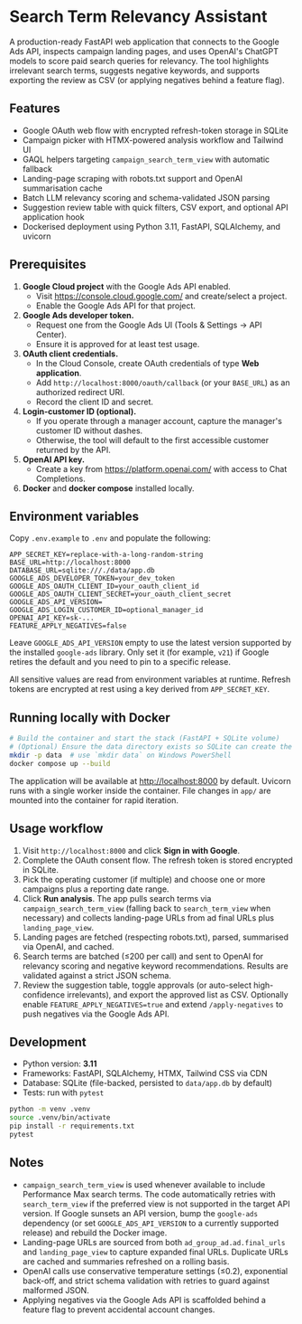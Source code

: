 # Search Term Relevancy Assistant

A production-ready FastAPI web application that connects to the Google Ads API, inspects campaign landing
pages, and uses OpenAI's ChatGPT models to score paid search queries for relevancy. The tool highlights
irrelevant search terms, suggests negative keywords, and supports exporting the review as CSV (or applying
negatives behind a feature flag).

## Features

- Google OAuth web flow with encrypted refresh-token storage in SQLite
- Campaign picker with HTMX-powered analysis workflow and Tailwind UI
- GAQL helpers targeting `campaign_search_term_view` with automatic fallback
- Landing-page scraping with robots.txt support and OpenAI summarisation cache
- Batch LLM relevancy scoring and schema-validated JSON parsing
- Suggestion review table with quick filters, CSV export, and optional API application hook
- Dockerised deployment using Python 3.11, FastAPI, SQLAlchemy, and uvicorn

## Prerequisites

1. **Google Cloud project** with the Google Ads API enabled.
   - Visit <https://console.cloud.google.com/> and create/select a project.
   - Enable the Google Ads API for that project.
2. **Google Ads developer token.**
   - Request one from the Google Ads UI (Tools & Settings → API Center).
   - Ensure it is approved for at least test usage.
3. **OAuth client credentials.**
   - In the Cloud Console, create OAuth credentials of type **Web application**.
   - Add `http://localhost:8000/oauth/callback` (or your `BASE_URL`) as an authorized redirect URI.
   - Record the client ID and secret.
4. **Login-customer ID (optional).**
   - If you operate through a manager account, capture the manager's customer ID without dashes.
   - Otherwise, the tool will default to the first accessible customer returned by the API.
5. **OpenAI API key.**
   - Create a key from <https://platform.openai.com/> with access to Chat Completions.
6. **Docker** and **docker compose** installed locally.

## Environment variables

Copy `.env.example` to `.env` and populate the following:

```env
APP_SECRET_KEY=replace-with-a-long-random-string
BASE_URL=http://localhost:8000
DATABASE_URL=sqlite:///./data/app.db
GOOGLE_ADS_DEVELOPER_TOKEN=your_dev_token
GOOGLE_ADS_OAUTH_CLIENT_ID=your_oauth_client_id
GOOGLE_ADS_OAUTH_CLIENT_SECRET=your_oauth_client_secret
GOOGLE_ADS_API_VERSION=
GOOGLE_ADS_LOGIN_CUSTOMER_ID=optional_manager_id
OPENAI_API_KEY=sk-...
FEATURE_APPLY_NEGATIVES=false
```

Leave `GOOGLE_ADS_API_VERSION` empty to use the latest version supported by the installed `google-ads` library.
Only set it (for example, `v21`) if Google retires the default and you need to pin to a specific release.

All sensitive values are read from environment variables at runtime. Refresh tokens are encrypted at rest
using a key derived from `APP_SECRET_KEY`.

## Running locally with Docker

```bash
# Build the container and start the stack (FastAPI + SQLite volume)
# (Optional) Ensure the data directory exists so SQLite can create the database file
mkdir -p data  # use `mkdir data` on Windows PowerShell
docker compose up --build
```

The application will be available at <http://localhost:8000> by default. Uvicorn runs with a single worker
inside the container. File changes in `app/` are mounted into the container for rapid iteration.

## Usage workflow

1. Visit `http://localhost:8000` and click **Sign in with Google**.
2. Complete the OAuth consent flow. The refresh token is stored encrypted in SQLite.
3. Pick the operating customer (if multiple) and choose one or more campaigns plus a reporting date range.
4. Click **Run analysis**. The app pulls search terms via `campaign_search_term_view` (falling back to
   `search_term_view` when necessary) and collects landing-page URLs from ad final URLs plus
   `landing_page_view`.
5. Landing pages are fetched (respecting robots.txt), parsed, summarised via OpenAI, and cached.
6. Search terms are batched (≤200 per call) and sent to OpenAI for relevancy scoring and negative keyword
   recommendations. Results are validated against a strict JSON schema.
7. Review the suggestion table, toggle approvals (or auto-select high-confidence irrelevants), and export the
   approved list as CSV. Optionally enable `FEATURE_APPLY_NEGATIVES=true` and extend `/apply-negatives` to
   push negatives via the Google Ads API.

## Development

- Python version: **3.11**
- Frameworks: FastAPI, SQLAlchemy, HTMX, Tailwind CSS via CDN
- Database: SQLite (file-backed, persisted to `data/app.db` by default)
- Tests: run with `pytest`

```bash
python -m venv .venv
source .venv/bin/activate
pip install -r requirements.txt
pytest
```

## Notes

- `campaign_search_term_view` is used whenever available to include Performance Max search terms. The code
  automatically retries with `search_term_view` if the preferred view is not supported in the target API
  version. If Google sunsets an API version, bump the `google-ads` dependency (or set `GOOGLE_ADS_API_VERSION`
  to a currently supported release) and rebuild the Docker image.
- Landing-page URLs are sourced from both `ad_group_ad.ad.final_urls` and `landing_page_view` to capture
  expanded final URLs. Duplicate URLs are cached and summaries refreshed on a rolling basis.
- OpenAI calls use conservative temperature settings (≤0.2), exponential back-off, and strict schema
  validation with retries to guard against malformed JSON.
- Applying negatives via the Google Ads API is scaffolded behind a feature flag to prevent accidental account
  changes.
